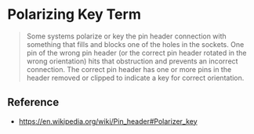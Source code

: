 # Polarizing Key Term
> Some systems polarize or key the pin header connection with something that fills and blocks one of the holes in the sockets. One pin of the wrong pin header (or the correct pin header rotated in the wrong orientation) hits that obstruction and prevents an incorrect connection. The correct pin header has one or more pins in the header removed or clipped to indicate a key for correct orientation.

## Reference
* https://en.wikipedia.org/wiki/Pin_header#Polarizer_key
